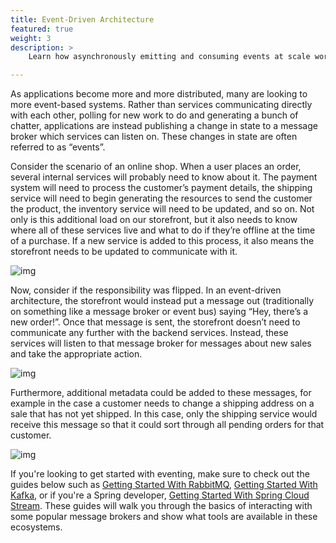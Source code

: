 ```yaml
---
title: Event-Driven Architecture
featured: true
weight: 3
description: >
    Learn how asynchronously emitting and consuming events at scale works and take a look at different messaging services and frameworks. 

---
```


As applications become more and more distributed, many are looking to more event-based systems. Rather than services communicating directly with each other, polling for new work to do and generating a bunch of chatter, applications are instead publishing a change in state to a message broker which services can listen on. These changes in state are often referred to as “events”.

Consider the scenario of an online shop. When a user places an order, several internal services will probably need to know about it. The payment system will need to process the customer’s payment details, the shipping service will need to begin generating the resources to send the customer the product, the inventory service will need to be updated, and so on. Not only is this additional load on our storefront, but it also needs to know where all of these services live and what to do if they’re offline at the time of a purchase. If a new service is added to this process, it also means the storefront needs to be updated to communicate with it.

![img](/images/patterns/eventing/diagrams/eda-01.png)

Now, consider if the responsibility was flipped. In an event-driven architecture, the storefront would instead put a message out (traditionally on something like a message broker or event bus) saying “Hey, there’s a new order!”. Once that message is sent, the storefront doesn’t need to communicate any further with the backend services. Instead, these services will listen to that message broker for messages about new sales and take the appropriate action.

![img](/images/patterns/eventing/diagrams/eda-02.png)

Furthermore, additional metadata could be added to these messages, for example in the case a customer needs to change a shipping address on a sale that has not yet shipped. In this case, only the shipping service would receive this message so that it could sort through all pending orders for that customer.

![img](/images/patterns/eventing/diagrams/eda-03.png)

If you're looking to get started with eventing, make sure to check out the guides below such as [Getting Started With RabbitMQ](/guides/messaging-and-integration/rabbitmq-gs), [Getting Started With Kafka](/guides/messaging-and-integration/kafka-gs), or if you're a Spring developer, [Getting Started With Spring Cloud Stream](/guides/event-streaming/scs-gs). These guides will walk you through the basics of interacting with some popular message brokers and show what tools are available in these ecosystems. 
